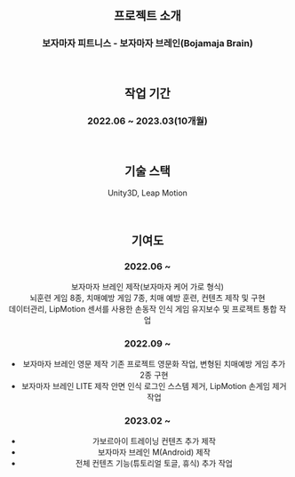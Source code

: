 <div align='center'>

## 프로젝트 소개
### 보자마자 피트니스 - 보자마자 브레인(Bojamaja Brain)

<br>

## 작업 기간
### 2022.06 ~ 2023.03(10개월)

<br>

## 기술 스택
Unity3D, Leap Motion

<br>

## 기여도
### 2022.06 ~

보자마자 브레인 제작(보자마자 케어 가로 형식)<br>뇌훈련 게임 8종, 치매예방 게임 7종, 치매 예방 훈련, 컨텐츠 제작 및 구현 <br> 데이터관리, LipMotion 센서를 사용한 손동작 인식 게임 유지보수 및 프로젝트 통합 작업

### 2022.09 ~
- 보자마자 브레인 영문 제작 기존 프로젝트 영문화 작업, 변형된 치매예방 게임 추가 2종 구현
- 보자마자 브레인 LITE 제작 안면 인식 로그인 스스템 제거, LipMotion 손게임 제거 작업

### 2023.02 ~
- 가보르아이 트레이닝 컨텐츠 추가 제작
- 보자마자 브레인 M(Android) 제작
- 전체 컨텐츠 기능(튜토리얼 토글, 휴식) 추가 작업

 




</div>

